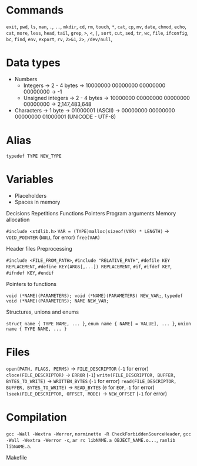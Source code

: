 # Commands

`exit`, `pwd`, `ls`, `man`, `.`, `..`, `mkdir`, `cd`, `rm`, `touch`, `*`, `cat`, `cp`, `mv`, `date`, `chmod`, `echo`, `cat`, `more`, `less`, `head`, `tail`, `grep`, `>`, `<`, `|`, `sort`, `cut`, `sed`, `tr`, `wc`, `file`, `ifconfig`, `bc`, `find`, `env`, `export`, `rv`, `2>&1`, `2>`, `/dev/null`, 

# Data types

* Numbers
  * Integers -> 2 - 4 bytes -> 10000000 00000000 00000000 00000000 -> -1
  * Unsigned integers -> 2 - 4 bytes -> 10000000 00000000 00000000 00000000 -> 2,147,483,648
* Characters -> 1 byte -> 01000001 (ASCII) -> 00000000 00000000 00000000 01000001 (UNICODE - UTF-8)

# Alias

`typedef TYPE NEW_TYPE`

# Variables

* Placeholders
* Spaces in memory

Decisions
Repetitions
Functions
Pointers
Program arguments
Memory allocation

`#include <stdlib.h>`
`VAR = (TYPE)malloc(sizeof(VAR) * LENGTH)` -> `VOID_POINTER` (`NULL` for error)
`free(VAR)`

Header files
Preprocessing

`#include <FILE_FROM_PATH>`, `#include "RELATIVE_PATH"`, `#defile KEY REPLACEMENT`, `#define KEY(ARGS[,...]) REPLACEMENT`, `#if`, `#ifdef KEY`, `#ifndef KEY`, `#endif`

Pointers to functions

`void (*NAME)(PARAMETERS); void (*NAME)(PARAMETERS) NEW_VAR;`, `typedef void (*NAME)(PARAMETERS); NAME NEW_VAR;`

Structures, unions and enums

`struct name { TYPE NAME, ... }`, `enum name { NAME[ = VALUE], ... }`, `union name { TYPE NAME, ... }`

# Files

`open(PATH, FLAGS, PERMS)` -> `FILE_DESCRIPTOR` (`-1` for error)
`cloce(FILE_DESCRIPTOR)` -> `ERROR` (`-1`)
`write(FILE_DESCRIPTOR, BUFFER, BYTES_TO_WRITE)` -> `WRITTEN_BYTES` (`-1` for error)
`read(FILE_DESCRIPTOR, BUFFER, BYTES_TO_WRITE)` -> `READ_BYTES` (`0` for `EOF`,`-1` for error)
`lseek(FILE_DESCRIPTOR, OFFSET, MODE)` -> `NEW_OFFSET` (`-1` for error)

# Compilation

`gcc -Wall -Wextra -Werror`, `norminette -R CheckForbiddenSourceHeader`, `gcc -Wall -Wextra -Werror -c`, `ar rc libNAME.a OBJECT_NAME.o...`, `ranlib libNAME.a`.

Makefile

